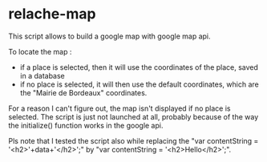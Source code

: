 # relache-map

This script allows to build a google map with google map api.

To locate the map :
- if a place is selected, then it will use the coordinates of the place, saved in a database
- if no place is selected, it will then use the default coordinates, which are the "Mairie de Bordeaux" coordinates.

For a reason I can't figure out, the map isn't displayed if no place is selected. The script is just not launched at all, probably because of the way the initialize() function works in the google api.

Pls note that I tested the script also while replacing the "var contentString = '\<h2>'+data+'\</h2>';" by "var contentString = '\<h2>Hello\</h2>';". 
